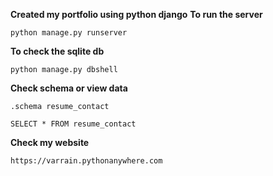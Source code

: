 **Created my portfolio using python django**
**To run the server**
```
python manage.py runserver

```

**To check the sqlite db**

```
python manage.py dbshell
```

**Check schema or view data**

```
.schema resume_contact
```

```
SELECT * FROM resume_contact
```

**Check my website**

```
https://varrain.pythonanywhere.com

```


